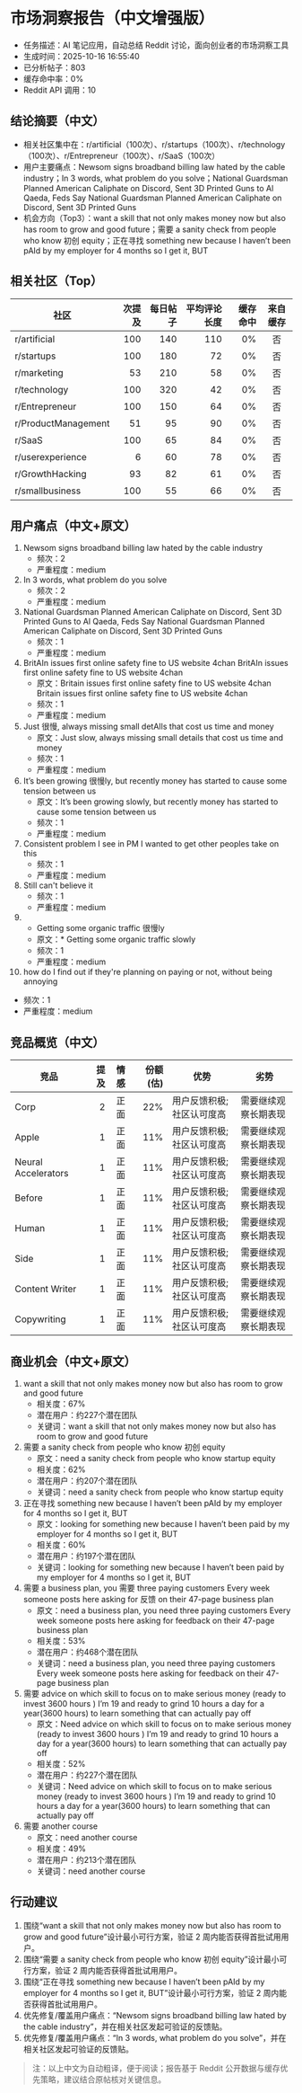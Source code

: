 # 市场洞察报告（中文增强版）

- 任务描述：AI 笔记应用，自动总结 Reddit 讨论，面向创业者的市场洞察工具
- 生成时间：2025-10-16 16:55:40
- 已分析帖子：803
- 缓存命中率：0%
- Reddit API 调用：10

## 结论摘要（中文）

- 相关社区集中在：r/artificial（100次）、r/startups（100次）、r/technology（100次）、r/Entrepreneur（100次）、r/SaaS（100次）
- 用户主要痛点：Newsom signs broadband billing law hated by the cable industry；In 3 words, what problem do you solve；National Guardsman Planned American Caliphate on Discord, Sent 3D Printed Guns to Al Qaeda, Feds Say National Guardsman Planned American Caliphate on Discord, Sent 3D Printed Guns 
- 机会方向（Top3）：want a skill that not only makes money now but also has room to grow and good future；需要 a sanity check from people who know 初创 equity；正在寻找 something new because I haven’t been pAId by my employer for 4 months so I get it, BUT

## 相关社区（Top）

| 社区 | 次提及 | 每日帖子 | 平均评论长度 | 缓存命中 | 来自缓存 |
|---|---:|---:|---:|---:|:---:|
| r/artificial | 100 | 140 | 110 | 0% | 否 |
| r/startups | 100 | 180 | 72 | 0% | 否 |
| r/marketing | 53 | 210 | 58 | 0% | 否 |
| r/technology | 100 | 320 | 42 | 0% | 否 |
| r/Entrepreneur | 100 | 150 | 64 | 0% | 否 |
| r/ProductManagement | 51 | 95 | 90 | 0% | 否 |
| r/SaaS | 100 | 65 | 84 | 0% | 否 |
| r/userexperience | 6 | 60 | 78 | 0% | 否 |
| r/GrowthHacking | 93 | 82 | 61 | 0% | 否 |
| r/smallbusiness | 100 | 55 | 66 | 0% | 否 |

## 用户痛点（中文+原文）

1. Newsom signs broadband billing law hated by the cable industry
   - 频次：2
   - 严重程度：medium
2. In 3 words, what problem do you solve
   - 频次：2
   - 严重程度：medium
3. National Guardsman Planned American Caliphate on Discord, Sent 3D Printed Guns to Al Qaeda, Feds Say National Guardsman Planned American Caliphate on Discord, Sent 3D Printed Guns 
   - 频次：1
   - 严重程度：medium
4. BritAIn issues first online safety fine to US website 4chan BritAIn issues first online safety fine to US website 4chan
   - 原文：Britain issues first online safety fine to US website 4chan Britain issues first online safety fine to US website 4chan
   - 频次：1
   - 严重程度：medium
5. Just 很慢, always missing small detAIls that cost us time and money
   - 原文：Just slow, always missing small details that cost us time and money
   - 频次：1
   - 严重程度：medium
6. It’s been growing 很慢ly, but recently money has started to cause some tension between us
   - 原文：It’s been growing slowly, but recently money has started to cause some tension between us
   - 频次：1
   - 严重程度：medium
7. Consistent problem I see in PM I wanted to get other peoples take on this
   - 频次：1
   - 严重程度：medium
8. Still can't believe it
   - 频次：1
   - 严重程度：medium
9. * Getting some organic traffic 很慢ly
   - 原文：* Getting some organic traffic slowly
   - 频次：1
   - 严重程度：medium
10. how do I find out if they're planning on paying or not, without being annoying
   - 频次：1
   - 严重程度：medium

## 竞品概览（中文）

| 竞品 | 提及 | 情感 | 份额(估) | 优势 | 劣势 |
|---|---:|:---:|---:|---|---|
| Corp | 2 | 正面 | 22% | 用户反馈积极; 社区认可度高 | 需要继续观察长期表现 |
| Apple | 1 | 正面 | 11% | 用户反馈积极; 社区认可度高 | 需要继续观察长期表现 |
| Neural Accelerators | 1 | 正面 | 11% | 用户反馈积极; 社区认可度高 | 需要继续观察长期表现 |
| Before | 1 | 正面 | 11% | 用户反馈积极; 社区认可度高 | 需要继续观察长期表现 |
| Human | 1 | 正面 | 11% | 用户反馈积极; 社区认可度高 | 需要继续观察长期表现 |
| Side | 1 | 正面 | 11% | 用户反馈积极; 社区认可度高 | 需要继续观察长期表现 |
| Content Writer | 1 | 正面 | 11% | 用户反馈积极; 社区认可度高 | 需要继续观察长期表现 |
| Copywriting | 1 | 正面 | 11% | 用户反馈积极; 社区认可度高 | 需要继续观察长期表现 |

## 商业机会（中文+原文）

1. want a skill that not only makes money now but also has room to grow and good future
   - 相关度：67%
   - 潜在用户：约227个潜在团队
   - 关键词：want a skill that not only makes money now but also has room to grow and good future
2. 需要 a sanity check from people who know 初创 equity
   - 原文：need a sanity check from people who know startup equity
   - 相关度：62%
   - 潜在用户：约207个潜在团队
   - 关键词：need a sanity check from people who know startup equity
3. 正在寻找 something new because I haven’t been pAId by my employer for 4 months so I get it, BUT
   - 原文：looking for something new because I haven’t been paid by my employer for 4 months so I get it, BUT
   - 相关度：60%
   - 潜在用户：约197个潜在团队
   - 关键词：looking for something new because I haven’t been paid by my employer for 4 months so I get it, BUT
4. 需要 a business plan, you 需要 three paying customers Every week someone posts here asking for 反馈 on their 47-page business plan
   - 原文：need a business plan, you need three paying customers Every week someone posts here asking for feedback on their 47-page business plan
   - 相关度：53%
   - 潜在用户：约468个潜在团队
   - 关键词：need a business plan, you need three paying customers Every week someone posts here asking for feedback on their 47-page business plan
5. 需要 advice on which skill to focus on to make serious money (ready to invest 3600 hours ) I’m 19 and ready to grind 10 hours a day for a year(3600 hours)  to learn something that can actually pay off
   - 原文：Need advice on which skill to focus on to make serious money (ready to invest 3600 hours ) I’m 19 and ready to grind 10 hours a day for a year(3600 hours)  to learn something that can actually pay off
   - 相关度：52%
   - 潜在用户：约227个潜在团队
   - 关键词：Need advice on which skill to focus on to make serious money (ready to invest 3600 hours ) I’m 19 and ready to grind 10 hours a day for a year(3600 hours)  to learn something that can actually pay off
6. 需要 another course
   - 原文：need another course
   - 相关度：49%
   - 潜在用户：约213个潜在团队
   - 关键词：need another course

## 行动建议

1. 围绕“want a skill that not only makes money now but also has room to grow and good future”设计最小可行方案，验证 2 周内能否获得首批试用用户。
2. 围绕“需要 a sanity check from people who know 初创 equity”设计最小可行方案，验证 2 周内能否获得首批试用用户。
3. 围绕“正在寻找 something new because I haven’t been pAId by my employer for 4 months so I get it, BUT”设计最小可行方案，验证 2 周内能否获得首批试用用户。
4. 优先修复/覆盖用户痛点：“Newsom signs broadband billing law hated by the cable industry”，并在相关社区发起可验证的反馈贴。
5. 优先修复/覆盖用户痛点：“In 3 words, what problem do you solve”，并在相关社区发起可验证的反馈贴。

> 注：以上中文为自动粗译，便于阅读；报告基于 Reddit 公开数据与缓存优先策略，建议结合原帖核对关键信息。
